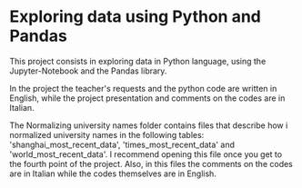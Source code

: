 # Exploring data using Python and Pandas
This project consists in exploring data in Python language, using the Jupyter-Notebook and the Pandas library.

In the project the teacher's requests and the python code are written in English, while the project presentation and comments on the codes are in Italian.

The Normalizing university names folder contains files that describe how i normalized university names in the following tables: 'shanghai_most_recent_data', 'times_most_recent_data' and 'world_most_recent_data'. I recommend opening this file once you get to the fourth point of the project. 
Also, in this files the comments on the codes are in Italian while the codes themselves are in English.
